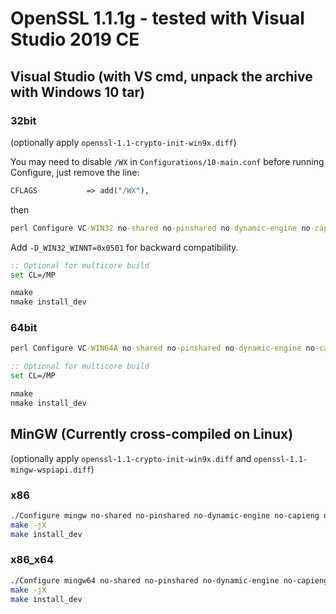 # OpenSSL 1.1.1g - tested with Visual Studio 2019 CE

## Visual Studio (with VS cmd, unpack the archive with Windows 10 tar)

### 32bit

(optionally apply `openssl-1.1-crypto-init-win9x.diff`)

You may need to disable `/WX` in `Configurations/10-main.conf` before running Configure,
just remove the line:

```perl
CFLAGS           => add("/WX"),
```

then

```bat
perl Configure VC-WIN32 no-shared no-pinshared no-dynamic-engine no-capieng no-async --prefix=C:\Work\Clamav\openssl\win32\build
```

Add `-D_WIN32_WINNT=0x0501` for backward compatibility.


```bat
:: Optional for multicore build
set CL=/MP

nmake
nmake install_dev
```


### 64bit
```bat
perl Configure VC-WIN64A no-shared no-pinshared no-dynamic-engine no-capieng no-async --prefix=C:\Work\Clamav\openssl\x64\build
```

```bat
:: Optional for multicore build
set CL=/MP

nmake
nmake install_dev
```


## MinGW (Currently cross-compiled on Linux)

(optionally apply `openssl-1.1-crypto-init-win9x.diff` and `openssl-1.1-mingw-wspiapi.diff`)

### x86

```sh
./Configure mingw no-shared no-pinshared no-dynamic-engine no-capieng no-async --cross-compile-prefix=i686-w64-mingw32- --prefix=`pwd`/../dist
make -jX
make install_dev
```

### x86_x64
```sh
./Configure mingw64 no-shared no-pinshared no-dynamic-engine no-capieng no-async --cross-compile-prefix=x86_64-w64-mingw32- --prefix=`pwd`/../dist64
make -jX
make install_dev
```
